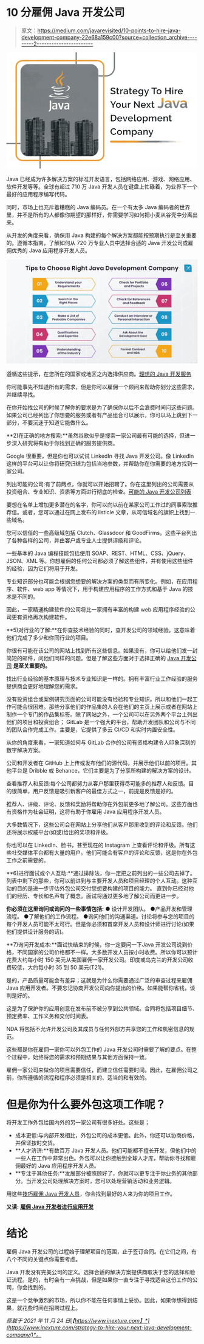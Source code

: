 # 10 分雇佣 Java 开发公司

> 原文：<https://medium.com/javarevisited/10-points-to-hire-java-development-company-22e68a159c00?source=collection_archive---------2----------------------->

![](img/6c01361a76f2ea229862cbbb2c075723.png)

Java 已经成为许多解决方案的标准开发语言，包括网络应用、游戏、网络应用、软件开发等等。全球有超过 710 万 Java 开发人员在键盘上忙碌着，为业界下一个最好的应用程序编写代码。

同时，市场上也充斥着糟糕的 Java 编码员。在一个有太多 Java 编码者的世界里，并不是所有的人都像你期望的那样好，你需要学习如何把小麦从谷壳中分离出来。

从开发的角度来看，确保用 Java 构建的每个解决方案都能按预期执行是至关重要的。遵循本指南，了解如何从 720 万专业人员中选择合适的 Java 开发公司或雇佣优秀的 Java 应用程序开发人员。

[![](img/00a263ea81ad41a7e1c0e157892da335.png)](https://javarevisited.blogspot.com/2020/08/top-10-coursera-projects-to-learn-essential-programming-skills.html#axzz7D1K8JL8x)

遵循这些提示，在您所在的国家或地区之内选择供应商。[理想的 Java 开发服务](https://www.inexture.com/services/java-development/)

你可能事先不知道所有的需求，但是你可以雇佣一个顾问来帮助你划分这些需求，并继续寻找。

在你开始找公司的时候了解你的要求是为了确保你以后不会浪费时间问这些问题。如果公司已经列出了你想要的服务或者有产品组合可以展示，你可以马上跳到下一部分，不要沉迷于知道它能做什么。

**2)在正确的地方搜索:**虽然谷歌似乎是搜索一家公司最有可能的选择，但进一步深入研究将有助于你找到正确的服务提供商。

Google 很重要，但是你也可以试试 LinkedIn 寻找 Java 开发公司。像 LinkedIn 这样的平台可以让你将研究归结为包括当地参数，并帮助你在你需要的地方找到一家公司。

列出可能的公司:有了前两点，你就可以开始招聘了。你在这里列出的公司需要从投资组合、专业知识、资质等方面进行彻底的检查。[可能的 Java 开发公司列表](https://clutch.co/developers/java/los-angeles)

要想在名单上增加更多潜在的名字，你可以向以前在某家公司工作过的同事索取推荐信。或者，您可以通过在网上发布的 listicle 文章，从可信域名的旗帜上找到一些域名。

您可以信任的一些高级域包括 Clutch、Glassdoor 和 GoodFirms。这些平台列出了各种各样的公司，并由客户或专业人士提供评级和评论。

一些基本的 Java 编程技能包括使用 SOAP、REST、HTML、CSS、jQuery、JSON、XML 等。你想雇佣的任何公司都必须了解这些组件，并有使用这些组件的经验，因为它们将用于开发。

专业知识部分也可能会根据您想要的解决方案的类型而有所变化。例如，在应用程序、软件、web app 等情况下，用于构建应用程序的工作方式和基于 Java 的技术是不同的。

因此，一家精通构建软件的公司将比一家拥有丰富的构建 web 应用程序经验的公司更有资格再次构建软件。

**5)对行业的了解:**在你查技术经验的同时，查开发公司的领域经验。这意味着他们完成了多少和你同行业的项目。

你很有可能在该公司的网站上找到所有这些信息。如果没有，你可以给他们发一封简短的邮件，问他们同样的问题。但是了解这些方面对于选择正确的 [Java 开发公司](https://www.inexture.com/services/java-development/) **是至关重要的。**

找出行业经验的基本原理与技术专业知识是一样的。拥有丰富行业工作经验的服务提供商会更好地理解您的需求。

没有投资组合或案例研究页面的公司可能没有经验和专业知识。所以和他们一起工作可能会很困难。那些分享他们的作品集的人会在他们的主页上展示或者在网站上制作一个专门的作品集标签。除了网站之外，一个公司可以在另外两个平台上列出他们的项目和投资组合；
GitLab 是一个强大的平台，帮助开发团队和公司与不同的团队合作完成工作。主要是，它提供了多云 CI/CD 和实时内置安全性。

从你的角度来看，一家知道如何与 GitLab 合作的公司有资格构建令人印象深刻的数字解决方案。

公司和开发者在 GitHub 上上传或发布他们的源代码，并展示他们以前的项目。其他平台是 Dribble 或 Behance，它们主要是为了分享所构建的解决方案的设计。

查看推荐人和反馈:每个公司都努力从客户那里获得尽可能多的推荐人和反馈。目的很简单，用户反馈是吸引新客户的最佳方式之一，前提是反馈是好的。

推荐人、评级、评论、反馈和奖励将帮助你在外包前更多地了解公司。这些方面也有资格作为社会证明，这将有助于你雇用 Java 应用程序开发人员。

大多数情况下，这些公司会在网站上分享他们从客户那里收到的评论和反馈。他们还将展示权威平台(如或)给出的奖项和评级。

你也可以在 LinkedIn、脸书，甚至现在的 Instagram 上查看评论和评级。所有这些社交媒体平台都有大量的用户。他们可能会有客户的评论和反馈，这是你在外包工作之前需要的。

**6)进行面试或个人互动:**通过排除法，你一定把之前列出的一些公司去掉了。列表中剩下的那些，你可以前进到与主要开发人员和项目经理的个人互动。这种互动的目的是进一步评估外包公司交付您想要构建的项目的能力。
直到你已经对他们的经历、专长和名声有了概念。面试将通过更多地了解公司而更进一步。

**你必须在这里询问或询问的一些事情包括:**
**●** 设计开发团队。
●产品开发和管理流程。
●了解他们的工作流程。
●询问他们的沟通渠道。讨论将参与您的项目的每个开发人员可能不太可行。但是你必须和首席开发人员和设计师进行讨论(如果他们提供设计服务的话)。

**7)询问开发成本:**面试快结束的时候，你一定要问一下Java 开发公司说到价格，不同国家的公司价格都不一样。大多数开发人员按小时收费。所以你可以预计花费大约每小时 150 美元从美国雇佣一家开发公司。印度或乌克兰的开发公司收费较低，大约每小时 35 到 50 美元(T21)。

是的，产品质量可能会有差异；这就是为什么你需要通过广泛的审查过程来雇佣 Java 应用开发者。不要忘记协商开发公司向你提出的价格。如果能帮你省钱，谈判是好的。

这是为了保护你的应用创意在发布前不被分享到公共领域。合同将包括项目细节、预定费率、工作义务和交付时间表。

NDA 将包括不允许开发公司及其成员与任何外部方共享您的工作和机密信息的规范。

这些都是你在雇佣一家你可以外包工作的 Java 开发公司时需要了解的要点。在整个过程中，始终将您的需求和预期结果与其他方面保持一致。

雇佣一家公司来做你的项目需要信任，而建立信任需要时间。因此，在雇佣公司之前，你所遵循的流程和程序必须是相关的、适当的和有效的。

# 但是你为什么要外包这项工作呢？

将开发工作外包给国内外的另一家公司有很多好处。这些是；

*   成本更低:与内部开发相比，外包公司的成本更低。此外，你还可以协商价格，并保证按时交货。
*   **人才济济:**有数百万 Java 开发人员。他们可能都不擅长开发，但他们中的一些人在工作中非常出色。外包可以让你接触到全球人才库，帮助你寻找和雇佣最好的 Java 应用程序开发人员。
*   **专注于其他任务:**发展部分被照顾好了，你就可以更专注于你业务的其他部分。当开发公司处理解决方案时，您可以处理营销活动和业务逻辑。

用这些[技巧雇佣 Java 开发人员](https://www.inexture.com/hire-java-developers-for-application-development/)，你会找到最好的人来为你的项目工作。

**又读:** [**雇佣 Java 开发者进行应用开发**](https://www.inexture.com/hire-java-developers-for-application-development/)

# 结论

雇佣 Java 开发公司的过程始于理解项目的范围，止于签订合同。在它们之间，有八个不同的关键点你需要考虑。

Java 开发没有完美公司的定义。选择合适的解决方案提供商取决于您的选择和验证流程。是的，有时会有一点挑战，但是如果你一直专注于寻找适合这份工作的公司，你会找到的。

这是一个竞争激烈的市场，所以你不能在任何事情上妥协。因此，如果你想得到结果，就花些时间在招聘过程上。

*原载于 2021 年 11 月 24 日*[*【https://www.inexture.com】*](https://www.inexture.com/strategy-to-hire-your-next-java-development-company/)*。*